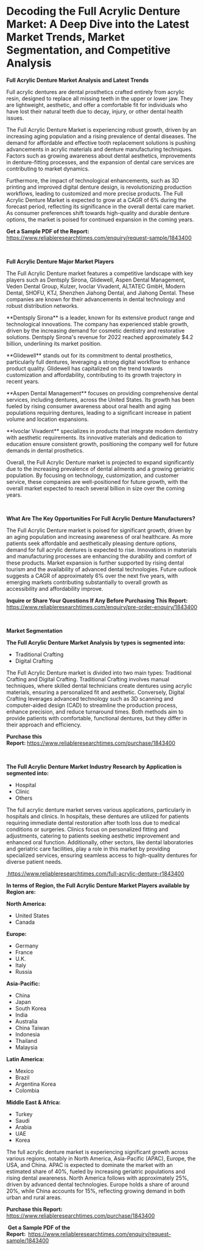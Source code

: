 <p><h1>Decoding the Full Acrylic Denture Market: A Deep Dive into the Latest Market Trends, Market Segmentation, and Competitive Analysis</h1></p><p><strong>Full Acrylic Denture Market Analysis and Latest Trends</strong></p>
<p><p>Full acrylic dentures are dental prosthetics crafted entirely from acrylic resin, designed to replace all missing teeth in the upper or lower jaw. They are lightweight, aesthetic, and offer a comfortable fit for individuals who have lost their natural teeth due to decay, injury, or other dental health issues. </p><p>The Full Acrylic Denture Market is experiencing robust growth, driven by an increasing aging population and a rising prevalence of dental diseases. The demand for affordable and effective tooth replacement solutions is pushing advancements in acrylic materials and denture manufacturing techniques. Factors such as growing awareness about dental aesthetics, improvements in denture-fitting processes, and the expansion of dental care services are contributing to market dynamics.</p><p>Furthermore, the impact of technological enhancements, such as 3D printing and improved digital denture design, is revolutionizing production workflows, leading to customized and more precise products. The Full Acrylic Denture Market is expected to grow at a CAGR of 6% during the forecast period, reflecting its significance in the overall dental care market. As consumer preferences shift towards high-quality and durable denture options, the market is poised for continued expansion in the coming years.</p></p>
<p><strong>Get a Sample PDF of the Report:&nbsp;</strong> <a href="https://www.reliableresearchtimes.com/enquiry/request-sample/1843400?utm_campaign=3034&utm_medium=2&utm_source=Github&utm_content=ia&utm_term=13042025&utm_id=full-acrylic-denture">https://www.reliableresearchtimes.com/enquiry/request-sample/1843400</a></p>
<p>&nbsp;</p>
<p><strong>Full Acrylic Denture Major Market Players</strong></p>
<p><p>The Full Acrylic Denture market features a competitive landscape with key players such as Dentsply Sirona, Glidewell, Aspen Dental Management, Veden Dental Group, Kulzer, Ivoclar Vivadent, ALTATEC GmbH, Modern Dental, SHOFU, KTJ, Shenzhen Jiahong Dental, and Jiahong Dental. These companies are known for their advancements in dental technology and robust distribution networks.</p><p>**Dentsply Sirona** is a leader, known for its extensive product range and technological innovations. The company has experienced stable growth, driven by the increasing demand for cosmetic dentistry and restorative solutions. Dentsply Sirona's revenue for 2022 reached approximately $4.2 billion, underlining its market position.</p><p>**Glidewell** stands out for its commitment to dental prosthetics, particularly full dentures, leveraging a strong digital workflow to enhance product quality. Glidewell has capitalized on the trend towards customization and affordability, contributing to its growth trajectory in recent years.</p><p>**Aspen Dental Management** focuses on providing comprehensive dental services, including dentures, across the United States. Its growth has been fueled by rising consumer awareness about oral health and aging populations requiring dentures, leading to a significant increase in patient volume and location expansions.</p><p>**Ivoclar Vivadent** specializes in products that integrate modern dentistry with aesthetic requirements. Its innovative materials and dedication to education ensure consistent growth, positioning the company well for future demands in dental prosthetics.</p><p>Overall, the Full Acrylic Denture market is projected to expand significantly due to the increasing prevalence of dental ailments and a growing geriatric population. By focusing on technology, customization, and customer service, these companies are well-positioned for future growth, with the overall market expected to reach several billion in size over the coming years.</p></p>
<p>&nbsp;</p>
<p><strong>What Are The Key Opportunities For Full Acrylic Denture Manufacturers?</strong></p>
<p><p>The Full Acrylic Denture market is poised for significant growth, driven by an aging population and increasing awareness of oral healthcare. As more patients seek affordable and aesthetically pleasing denture options, demand for full acrylic dentures is expected to rise. Innovations in materials and manufacturing processes are enhancing the durability and comfort of these products. Market expansion is further supported by rising dental tourism and the availability of advanced dental technologies. Future outlook suggests a CAGR of approximately 6% over the next five years, with emerging markets contributing substantially to overall growth as accessibility and affordability improve.</p></p>
<p><strong>Inquire or Share Your Questions If Any Before Purchasing This Report:</strong> <a href="https://www.reliableresearchtimes.com/enquiry/pre-order-enquiry/1843400?utm_campaign=3034&utm_medium=2&utm_source=Github&utm_content=ia&utm_term=13042025&utm_id=full-acrylic-denture">https://www.reliableresearchtimes.com/enquiry/pre-order-enquiry/1843400</a></p>
<p>&nbsp;</p>
<p><strong>Market Segmentation</strong></p>
<p><strong>The Full Acrylic Denture Market Analysis by types is segmented into:</strong></p>
<p><ul><li>Traditional Crafting</li><li>Digital Crafting</li></ul></p>
<p><p>The Full Acrylic Denture market is divided into two main types: Traditional Crafting and Digital Crafting. Traditional Crafting involves manual techniques, where skilled dental technicians create dentures using acrylic materials, ensuring a personalized fit and aesthetic. Conversely, Digital Crafting leverages advanced technology such as 3D scanning and computer-aided design (CAD) to streamline the production process, enhance precision, and reduce turnaround times. Both methods aim to provide patients with comfortable, functional dentures, but they differ in their approach and efficiency.</p></p>
<p><strong>Purchase this Report:&nbsp;</strong><a href="https://www.reliableresearchtimes.com/purchase/1843400?utm_campaign=3034&utm_medium=2&utm_source=Github&utm_content=ia&utm_term=13042025&utm_id=full-acrylic-denture">https://www.reliableresearchtimes.com/purchase/1843400</a></p>
<p>&nbsp;</p>
<p><strong>The Full Acrylic Denture Market Industry Research by Application is segmented into:</strong></p>
<p><ul><li>Hospital</li><li>Clinic</li><li>Others</li></ul></p>
<p><p>The full acrylic denture market serves various applications, particularly in hospitals and clinics. In hospitals, these dentures are utilized for patients requiring immediate dental restoration after tooth loss due to medical conditions or surgeries. Clinics focus on personalized fitting and adjustments, catering to patients seeking aesthetic improvement and enhanced oral function. Additionally, other sectors, like dental laboratories and geriatric care facilities, play a role in this market by providing specialized services, ensuring seamless access to high-quality dentures for diverse patient needs.</p></p>
<p><a href="https://www.reliableresearchtimes.com/full-acrylic-denture-r1843400?utm_campaign=3034&utm_medium=2&utm_source=Github&utm_content=ia&utm_term=13042025&utm_id=full-acrylic-denture">&nbsp;https://www.reliableresearchtimes.com/full-acrylic-denture-r1843400</a></p>
<p><strong>In terms of Region, the Full Acrylic Denture Market Players available by Region are:</strong></p>
<p>
    <p> <strong> North America: </strong>
        <ul>
            <li>United States</li>
            <li>Canada</li>
        </ul>
        </p> 
    <p> <strong> Europe: </strong>
        <ul>
            <li>Germany</li>
            <li>France</li>
            <li>U.K.</li>
            <li>Italy</li>
            <li>Russia</li>
        </ul>
        </p> 
    <p> <strong> Asia-Pacific: </strong>
        <ul>
            <li>China</li>
            <li>Japan</li>
            <li>South Korea</li>
            <li>India</li>
            <li>Australia</li>
            <li>China Taiwan</li>
            <li>Indonesia</li>
            <li>Thailand</li>
            <li>Malaysia</li>
        </ul>
        </p> 
    <p> <strong> Latin America: </strong>
        <ul>
            <li>Mexico</li>
            <li>Brazil</li>
            <li>Argentina Korea</li>
            <li>Colombia</li>
        </ul>
        </p> 
    <p> <strong> Middle East & Africa: </strong>
        <ul>
            <li>Turkey</li>
            <li>Saudi</li>
            <li>Arabia</li>
            <li>UAE</li>
            <li>Korea</li>
        </ul>
    </p>
    </p>
<p><p>The full acrylic denture market is experiencing significant growth across various regions, notably in North America, Asia-Pacific (APAC), Europe, the USA, and China. APAC is expected to dominate the market with an estimated share of 40%, fueled by increasing geriatric populations and rising dental awareness. North America follows with approximately 25%, driven by advanced dental technologies. Europe holds a share of around 20%, while China accounts for 15%, reflecting growing demand in both urban and rural areas.</p></p>
<p><strong>Purchase this Report: </strong><a href="https://www.reliableresearchtimes.com/purchase/1843400?utm_campaign=3034&utm_medium=2&utm_source=Github&utm_content=ia&utm_term=13042025&utm_id=full-acrylic-denture">https://www.reliableresearchtimes.com/purchase/1843400</a></p>
<p>&nbsp;<strong>Get a Sample PDF of the Report:&nbsp;&nbsp;</strong><a href="https://www.reliableresearchtimes.com/enquiry/request-sample/1843400?utm_campaign=3034&utm_medium=2&utm_source=Github&utm_content=ia&utm_term=13042025&utm_id=full-acrylic-denture">https://www.reliableresearchtimes.com/enquiry/request-sample/1843400</a></p>
<p><strong></strong></p>
<p><p></p><p></p><p></p></p>